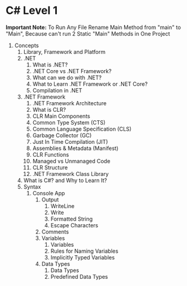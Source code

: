 # C# Level 1

**Important Note:** To Run Any File Rename Main Method from "main" to "Main", Because can't run 2 Static "Main" Methods in One Project

1. Concepts
    1. Library, Framework and Platform
    2. .NET
        1. What is .NET?
        2. .NET Core vs .NET Framework?
        3. What can we do with .NET?
        4. What to Learn .NET Framework or .NET Core?
        5. Compilation in .NET
    3. .NET Framework
        1. .NET Framework Architecture
        2. What is CLR?
        3. CLR Main Components
        4. Common Type System (CTS)
        5. Common Language Specification (CLS)
        6. Garbage Collector (GC)
        7. Just In Time Compilation (JIT)
        8. Assemblies & Metadata (Manifest)
        9. CLR Functions
        10. Managed vs Unmanaged Code
        11. CLR Structure
        12. .NET Framework Class Library
    4. What is C#? and Why to Learn It?
    5. Syntax
        1. Console App
            1. Output
                1. WriteLine
                2. Write
                3. Formatted String
                4. Escape Characters
            2. Comments
            3. Variables
                1. Variables
                2. Rules for Naming Variables
                3. Implicitly Typed Variables
            4. Data Types
                1. Data Types
                2. Predefined Data Types